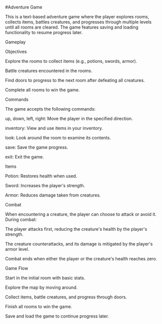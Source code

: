 #Adventure Game

This is a text-based adventure game where the player explores rooms, collects items, battles creatures, and progresses through multiple levels until all rooms are cleared. The game features saving and loading functionality to resume progress later.

Gameplay

Objectives

Explore the rooms to collect items (e.g., potions, swords, armor).

Battle creatures encountered in the rooms.

Find doors to progress to the next room after defeating all creatures.

Complete all rooms to win the game.

Commands

The game accepts the following commands:

up, down, left, right: Move the player in the specified direction.

inventory: View and use items in your inventory.

look: Look around the room to examine its contents.

save: Save the game progress.

exit: Exit the game.

Items

Potion: Restores health when used.

Sword: Increases the player's strength.

Armor: Reduces damage taken from creatures.

Combat

When encountering a creature, the player can choose to attack or avoid it. During combat:

The player attacks first, reducing the creature's health by the player's strength.

The creature counterattacks, and its damage is mitigated by the player's armor level.

Combat ends when either the player or the creature's health reaches zero.

Game Flow

Start in the initial room with basic stats.

Explore the map by moving around.

Collect items, battle creatures, and progress through doors.

Finish all rooms to win the game.

Save and load the game to continue progress later.
